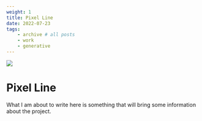 ```yaml
---
weight: 1
title: Pixel Line
date: 2022-07-23
tags:
    - archive # all posts
    - work
    - generative
---
```

![](https://live.staticflickr.com/65535/53336331591_74ec849562_b_d.jpg)

# Pixel Line

What I am about to write here is something that will bring some information about the project. 